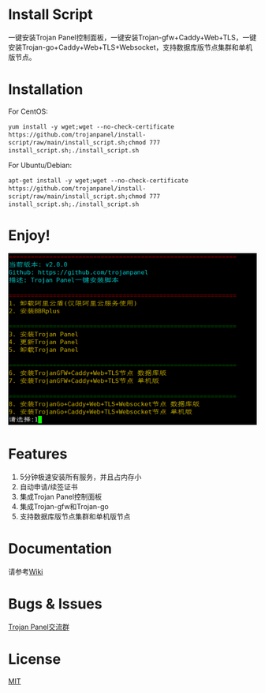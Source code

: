 # Install Script

一键安装Trojan Panel控制面板，一键安装Trojan-gfw+Caddy+Web+TLS，一键安装Trojan-go+Caddy+Web+TLS+Websocket，支持数据库版节点集群和单机版节点。

# Installation

For CentOS:

```shell
yum install -y wget;wget --no-check-certificate https://github.com/trojanpanel/install-script/raw/main/install_script.sh;chmod 777 install_script.sh;./install_script.sh
```

For Ubuntu/Debian:

```shell
apt-get install -y wget;wget --no-check-certificate https://github.com/trojanpanel/install-script/raw/main/install_script.sh;chmod 777 install_script.sh;./install_script.sh
```

# Enjoy!

![Enjoy!](./static/images/script.png)

# Features

1. 5分钟极速安装所有服务，并且占内存小
2. 自动申请/续签证书
3. 集成Trojan Panel控制面板
4. 集成Trojan-gfw和Trojan-go
5. 支持数据库版节点集群和单机版节点

# Documentation

请参考[Wiki](https://github.com/trojanpanel/install-script/wiki)

# Bugs & Issues

[Trojan Panel交流群](https://t.me/TrojanPanelGroup)

# License

[MIT](./LICENSE)
